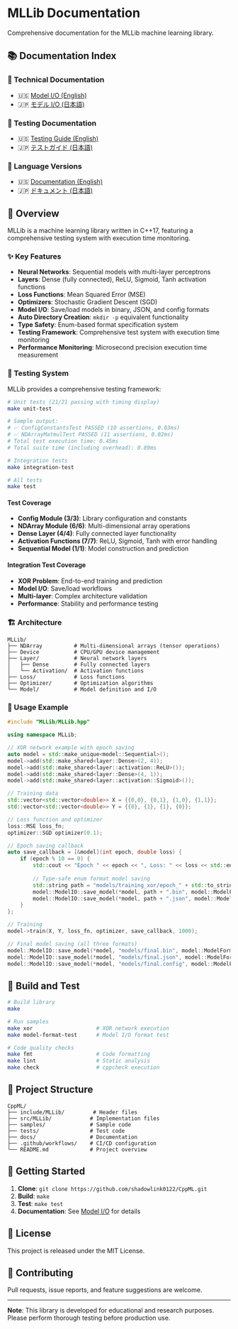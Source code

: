 # MLLib Documentation

Comprehensive documentation for the MLLib machine learning library.

## 📚 Documentation Index

### 🔧 Technical Documentation
- 🇺🇸 [Model I/O (English)](MODEL_IO_en.md)
- 🇯🇵 [モデル I/O (日本語)](MODEL_IO_ja.md)

### 🧪 Testing Documentation
- 🇺🇸 [Testing Guide (English)](TESTING_en.md)
- 🇯🇵 [テストガイド (日本語)](TESTING_ja.md)

### 📖 Language Versions
- 🇺🇸 [Documentation (English)](README_en.md)
- 🇯🇵 [ドキュメント (日本語)](README_ja.md)

## 📖 Overview

MLLib is a machine learning library written in C++17, featuring a comprehensive testing system with execution time monitoring.

### ✨ Key Features

- **Neural Networks**: Sequential models with multi-layer perceptrons
- **Layers**: Dense (fully connected), ReLU, Sigmoid, Tanh activation functions
- **Loss Functions**: Mean Squared Error (MSE)
- **Optimizers**: Stochastic Gradient Descent (SGD)
- **Model I/O**: Save/load models in binary, JSON, and config formats
- **Auto Directory Creation**: `mkdir -p` equivalent functionality
- **Type Safety**: Enum-based format specification system
- **Testing Framework**: Comprehensive test system with execution time monitoring
- **Performance Monitoring**: Microsecond precision execution time measurement

### 🧪 Testing System

MLLib provides a comprehensive testing framework:

```bash
# Unit tests (21/21 passing with timing display)
make unit-test

# Sample output:
# ✅ ConfigConstantsTest PASSED (10 assertions, 0.03ms)
# ✅ NDArrayMatmulTest PASSED (11 assertions, 0.02ms)
# Total test execution time: 0.45ms
# Total suite time (including overhead): 0.89ms

# Integration tests
make integration-test

# All tests
make test
```

#### Test Coverage

- **Config Module (3/3)**: Library configuration and constants
- **NDArray Module (6/6)**: Multi-dimensional array operations
- **Dense Layer (4/4)**: Fully connected layer functionality
- **Activation Functions (7/7)**: ReLU, Sigmoid, Tanh with error handling
- **Sequential Model (1/1)**: Model construction and prediction

#### Integration Test Coverage

- **XOR Problem**: End-to-end training and prediction
- **Model I/O**: Save/load workflows
- **Multi-layer**: Complex architecture validation
- **Performance**: Stability and performance testing

### 🏗️ Architecture

```
MLLib/
├── NDArray          # Multi-dimensional arrays (tensor operations)
├── Device           # CPU/GPU device management
├── Layer/           # Neural network layers
│   ├── Dense        # Fully connected layers
│   └── Activation/  # Activation functions
├── Loss/            # Loss functions
├── Optimizer/       # Optimization algorithms
└── Model/           # Model definition and I/O
```

### 🎯 Usage Example

```cpp
#include "MLLib/MLLib.hpp"

using namespace MLLib;

// XOR network example with epoch saving
auto model = std::make_unique<model::Sequential>();
model->add(std::make_shared<layer::Dense>(2, 4));
model->add(std::make_shared<layer::activation::ReLU>());  
model->add(std::make_shared<layer::Dense>(4, 1));
model->add(std::make_shared<layer::activation::Sigmoid>());

// Training data
std::vector<std::vector<double>> X = {{0,0}, {0,1}, {1,0}, {1,1}};
std::vector<std::vector<double>> Y = {{0}, {1}, {1}, {0}};

// Loss function and optimizer
loss::MSE loss_fn;
optimizer::SGD optimizer(0.1);

// Epoch saving callback
auto save_callback = [&model](int epoch, double loss) {
    if (epoch % 10 == 0) {
        std::cout << "Epoch " << epoch << ", Loss: " << loss << std::endl;
        
        // Type-safe enum format model saving
        std::string path = "models/training_xor/epoch_" + std::to_string(epoch);
        model::ModelIO::save_model(*model, path + ".bin", model::ModelFormat::BINARY);
        model::ModelIO::save_model(*model, path + ".json", model::ModelFormat::JSON);
    }
};

// Training
model->train(X, Y, loss_fn, optimizer, save_callback, 1000);

// Final model saving (all three formats)
model::ModelIO::save_model(*model, "models/final.bin", model::ModelFormat::BINARY);
model::ModelIO::save_model(*model, "models/final.json", model::ModelFormat::JSON);
model::ModelIO::save_model(*model, "models/final.config", model::ModelFormat::CONFIG);
```

## 🔧 Build and Test

```bash
# Build library
make

# Run samples
make xor                    # XOR network execution
make model-format-test      # Model I/O format test

# Code quality checks
make fmt                    # Code formatting
make lint                   # Static analysis
make check                  # cppcheck execution
```

## 📁 Project Structure

```
CppML/
├── include/MLLib/         # Header files
├── src/MLLib/            # Implementation files
├── samples/              # Sample code
├── tests/                # Test code
├── docs/                 # Documentation
├── .github/workflows/    # CI/CD configuration
└── README.md             # Project overview
```

## 🚀 Getting Started

1. **Clone**: `git clone https://github.com/shadowlink0122/CppML.git`
2. **Build**: `make`
3. **Test**: `make test`
4. **Documentation**: See [Model I/O](MODEL_IO_en.md) for details

## 📝 License

This project is released under the MIT License.

## 🤝 Contributing

Pull requests, issue reports, and feature suggestions are welcome.

---

**Note**: This library is developed for educational and research purposes. Please perform thorough testing before production use.
